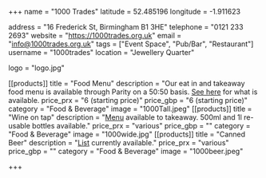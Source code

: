 +++
name = "1000 Trades"
latitude = 52.485196
longitude = -1.911623

address = "16 Frederick St, Birmingham B1 3HE"
telephone = "0121 233 2693"
website = "https://1000trades.org.uk"
email = "info@1000trades.org.uk"
tags = ["Event Space", "Pub/Bar", "Restaurant"]
username = "1000trades"
location = "Jewellery Quarter"

logo = "logo.jpg"

[[products]]
  title = "Food Menu"
  description = "Our eat in and takeaway food menu is available through Parity on a 50:50 basis. [See here](<a href='https://1000trades.org.uk/1kt/wp-content/uploads/2020/05/POSH-takeaway-menu-May-onwards.pdf'>) for what is available.
  price_prx = "6 (starting price)"
  price_gbp = "6 (starting price)"
  category = "Food & Beverage"
  image = "1000Tall.jpeg"
[[products]]
  title = "Wine on tap"
  description = "<a href='https://1000trades.org.uk/1kt/wp-content/uploads/2020/03/1000-Trades-Wine-by-the-glass-MAR-2020-TEMP.pdf'>Menu</a> available to takeaway. 500ml and 1l re-usable bottles available."
  price_prx = "various"
  price_gbp = ""
  category = "Food & Beverage"
  image = "1000wide.jpg"
[[products]]
  title = "Canned Beer"
  description = "<a href='https://1000trades.org.uk/1kt/wp-content/uploads/2020/05/Bottles-and-cans-270520.pdf'>List</a> currently available."
  price_prx = "various"
  price_gbp = ""
  category = "Food & Beverage"
  image = "1000beer.jpeg"


+++

